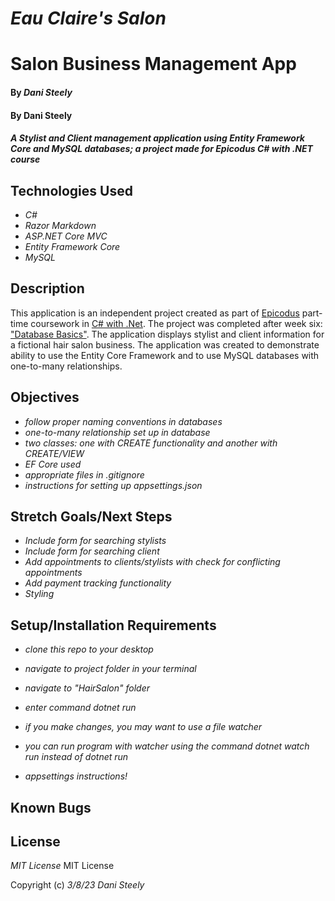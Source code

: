 # _Eau Claire's Salon_
# Salon Business Management App

#### By _Dani Steely_
#### By Dani Steely

#### _A Stylist and Client management application using Entity Framework Core and MySQL databases; a project made for Epicodus C# with .NET course_

## Technologies Used
* _C#_
* _Razor Markdown_
* _ASP.NET Core MVC_
* _Entity Framework Core_
* _MySQL_

## Description

This application is an independent project created as part of [Epicodus][Epicodus] part-time coursework in [C# with .Net][C# course main]. The project was completed after week six: ["Database Basics"][C# chapter]. The application displays stylist and client information for a fictional hair salon business. The application was created to demonstrate ability to use the Entity Core Framework and to use MySQL databases with one-to-many relationships.

## Objectives

* _follow proper naming conventions in databases_
* _one-to-many relationship set up in database_
* _two classes: one with CREATE functionality and another with CREATE/VIEW_
* _EF Core used_
* _appropriate files in .gitignore_
* _instructions for setting up appsettings.json_

## Stretch Goals/Next Steps
* _Include form for searching stylists_
* _Include form for searching client_
* _Add appointments to clients/stylists with check for conflicting appointments_
* _Add payment tracking functionality_
* _Styling_

## Setup/Installation Requirements

* _clone this repo to your desktop_
* _navigate to project folder in your terminal_
* _navigate to "HairSalon" folder_
* _enter command dotnet run_
* _if you make changes, you may want to use a file watcher_
* _you can run program with watcher using the command dotnet watch run instead of dotnet run_

* _appsettings instructions!_

## Known Bugs


## License

_MIT License_
MIT License

Copyright (c) _3/8/23_ _Dani Steely_

[Epicodus]: https://www.epicodus.com/
[C# course main]: https://www.learnhowtoprogram.com/c-and-net-part-time
[C# chapter]: https://www.learnhowtoprogram.com/c-and-net-part-time/database-basics

